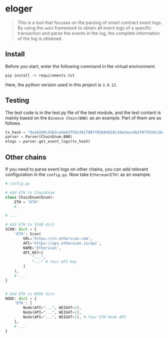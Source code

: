 # eloger

> This is a tool that focuses on the parsing of smart contract event logs. By using the `web3` framework to obtain all event logs of a specific transaction and parse the events in the log, the complete information of the log is obtained. 


## Install

Before you start, enter the following command in the virtual environment.

```
pip install -r requirements.txt
```

Here, the python version used in this project is `3.9.12`.


## Testing

The test code is in the test.py file of the test module, and the test content is mainly based on the `Binance Chain(BNB)` as an example. Part of them are as follows.

```Python
tx_hash = "0xe82d9c4362cede63f93e381700ff01b8dd28c3de2eec4b2f077b3dc2beb4f088"  
parser = Parser(ChainEnum.BNB)  
elogs = parser.get_event_logs(tx_hash)
```


## Other chains

If you need to parse event logs on other chains, you can add relevant configuration in the `config.py`. Now take `Ethereum(ETH)` as an example.

```Python
# config.py

# Add ETH to ChainEnum
class ChainEnum(Enum):  
    ETH = "ETH"  
    # ...

# ...

# Add ETH to SCAN dict
SCAN: dict = {  
    'ETH': Scan(  
        URL='https://cn.etherscan.com',  
        API='https://api.etherscan.io/api',  
        NAME='Etherscan', 
        API_KEY=[  
            "...",
            "..." # Your API Key 
        ]  
    ),
    # ...
}


# Add ETH to NODE dict
NODE: dict = {  
    'ETH': [  
        Node(API="...", WEIGHT=1),
        Node(API="...", WEIGHT=1),
        Node(API="...", WEIGHT=1), # Your ETH Node API
    ],  
    # ...
}

```